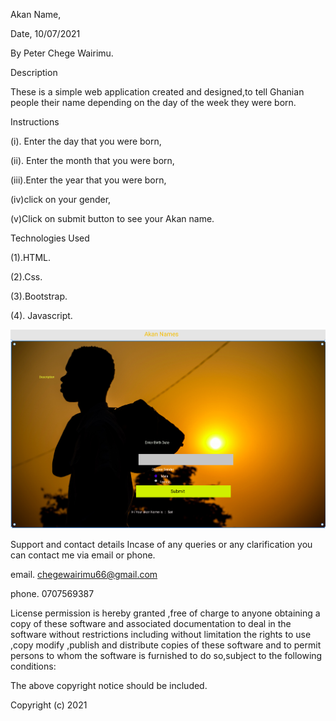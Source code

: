 Akan Name,

Date, 10/07/2021


By Peter Chege Wairimu.


Description 

These is a simple web application created and designed,to tell Ghanian people their name depending on the day of the week they were born. 

Instructions

(i). Enter the day that you were born,


(ii). Enter the month that you were born,


(iii).Enter the year that you were born,


(iv)click on your gender,


(v)Click on submit button to see your Akan name.




Technologies Used

(1).HTML.

(2).Css.

(3).Bootstrap.

(4). Javascript.

![](assests/plan.png)


Support and contact details
Incase of any queries or any clarification you can contact me via email or phone.

email. chegewairimu66@gmail.com

phone. 0707569387

License permission is hereby granted ,free of charge to anyone obtaining a copy of these software and associated documentation to deal in the software without restrictions including without limitation the rights to use ,copy modify ,publish and distribute copies of these software and to permit persons to whom the software is furnished to do so,subject to the following conditions:

The above copyright notice should be included.

Copyright (c) 2021
